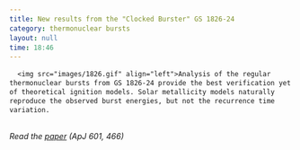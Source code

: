 ```yaml
---
title: New results from the "Clocked Burster" GS 1826-24
category: thermonuclear bursts
layout: null
time: 18:46
---
```

<!-- converted from blosxom format post by dkg 22.1.2022 -->
<!-- created by convert.pl on Tue Jan 31 01:01:39 EST 2012 -->
<!-- converted from ../2004/01/new-results-from-clocked-burster-gs.html -->
<!-- Post timestamp Sunday, January 04, 2004 4:46 AM -->
<!-- touch -t 200401040446 -->
<!-- Labels: 2004, papers, thermonuclear bursts -->
      <img src="images/1826.gif" align="left">Analysis of the regular thermonuclear bursts from GS 1826-24 provide the best verification yet of theoretical ignition models. Solar metallicity models naturally reproduce the observed burst energies, but not the recurrence time variation.
<br clear="left">
<em>Read the <a href="http://arxiv.org/abs/astro-ph/0308122">paper</a> (ApJ 601, 466)</em>
